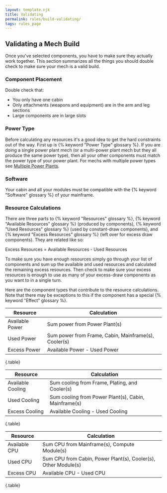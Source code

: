 ```yaml
---
layout: template.njk
title: Validating
permalink: rules/build-validating/
tags: rules_page
---
```

## Validating a Mech Build
Once you've selected components, you have to make sure they actually work together. This section summarizes all the things you should double check to make sure your mech is a valid build.

### Component Placement
Double check that:
- You only have one cabin
- Only attachments (weapons and equipment) are in the arm and leg sections
- Large components are in large slots 

### Power Type
Before calculating any resources it's a good idea to get the hard constraints out of the way. First up is {% keyword "Power Type" glossary %}. If you are doing a single power plant mech (or a multi-power plant mech but they all produce the same power type), then all your other components must match the power type of your power plant. For mechs with multiple power types see [Multiple Power Plants]({{site_url}}/rules/multiple-power-plants/).

### Software
Your cabin and all your modules must be compatible with the {% keyword "Software" glossary %} of your mainframe.

### Resource Calculations
There are three parts to {% keyword "Resources" glossary %}, {% keyword "Available Resources" glossary %} (produced by components), {% keyword "Used Resources" glossary %} (used by constant-draw components), and {% keyword "Excess Resources" glossary %} (left over for excess draw components). They are related like so:

Excess Resources = Available Resources - Used Resources

To make sure you have enough resources simply go through your list of components and sum up the available and used resources and calculated the remaining excess resources. Then check to make sure your excess resources is enough to use as many of your excess-draw components as you want to in a single turn.

Here are the component types that contribute to the resource calculations. Note that there may be exceptions to this if the component has a special {% keyword "Effect" glossary %}.

| Resource        | Calculation                                          |
| --------------- | ---------------------------------------------------- |
| Available Power | Sum power from Power Plant(s)                        |
| Used Power      | Sum power from Frame, Cabin, Mainframe(s), Cooler(s) |
| Excess Power    | Available Power - Used Power                         |

{.table}

| Resource          | Calculation                                          |
| ----------------- | ---------------------------------------------------- |
| Available Cooling | Sum cooling from Frame, Plating, and Cooler(s)       |
| Used Cooling      | Sum cooling from Power Plant(s), Cabin, Mainframe(s) |
| Excess Cooling    | Available Cooling - Used Cooling                     |

{.table}

| Resource          | Calculation                                                   |
| ----------------- | ------------------------------------------------------------- |
| Available CPU     | Sum CPU from Mainframe(s), Compute Module(s)                  |
| Used CPU          | Sum CPU from Cabin, Power Plant(s), Cooler(s), Other Module(s)|
| Excess CPU        | Available CPU - Used CPU                                      |

{.table}